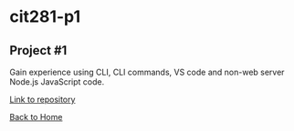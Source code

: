 # cit281-p1
## Project #1

Gain experience using CLI, CLI commands, VS code and non-web server Node.js JavaScript code.

[Link to repository](https://github.com/adalinew/cit281-p1.git)

[Back to Home](https://adalinew.github.io/CIT-281/)
